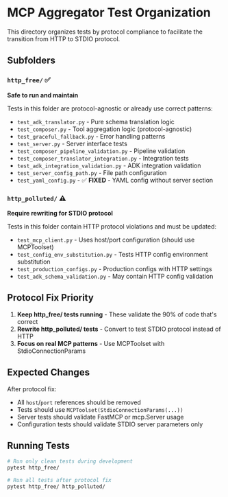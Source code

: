 # MCP Aggregator Test Organization

This directory organizes tests by protocol compliance to facilitate the transition from HTTP to STDIO protocol.

## Subfolders

### `http_free/` ✅
**Safe to run and maintain**

Tests in this folder are protocol-agnostic or already use correct patterns:
- `test_adk_translator.py` - Pure schema translation logic
- `test_composer.py` - Tool aggregation logic (protocol-agnostic)
- `test_graceful_fallback.py` - Error handling patterns
- `test_server.py` - Server interface tests
- `test_composer_pipeline_validation.py` - Pipeline validation
- `test_composer_translator_integration.py` - Integration tests
- `test_adk_integration_validation.py` - ADK integration validation
- `test_server_config_path.py` - File path configuration
- `test_yaml_config.py` - ✅ **FIXED** - YAML config without server section

### `http_polluted/` ⚠️  
**Require rewriting for STDIO protocol**

Tests in this folder contain HTTP protocol violations and must be updated:
- `test_mcp_client.py` - Uses host/port configuration (should use MCPToolset)
- `test_config_env_substitution.py` - Tests HTTP config environment substitution
- `test_production_configs.py` - Production configs with HTTP settings
- `test_adk_schema_validation.py` - May contain HTTP config validation

## Protocol Fix Priority

1. **Keep http_free/ tests running** - These validate the 90% of code that's correct
2. **Rewrite http_polluted/ tests** - Convert to test STDIO protocol instead of HTTP
3. **Focus on real MCP patterns** - Use MCPToolset with StdioConnectionParams

## Expected Changes

After protocol fix:
- All `host`/`port` references should be removed
- Tests should use `MCPToolset(StdioConnectionParams(...))`
- Server tests should validate FastMCP or mcp.Server usage
- Configuration tests should validate STDIO server parameters only

## Running Tests

```bash
# Run only clean tests during development
pytest http_free/

# Run all tests after protocol fix
pytest http_free/ http_polluted/
```